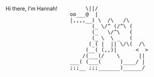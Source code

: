 <html>
    <body style="display: flex;">
        <div>
            <p>Hi there, I'm Hannah!</p>
        </div>
        <div align="right">
            <pre>
         \||/                
    oo___@  |                
    |,,,,__) \  /\   /\      
           (_ \/^ (/^\ (     
           (_   \/^\   (     
           (_ \  \ _   (     
          (_( |  || \/\(  /\ 
         (__( (,,)|      <  >
        /(___(/    \      || 
    ___( (___(      )____/ | 
    ;;;__ ;;;_______)______/ 
            </pre>
        </div>
    </body>
</html>
